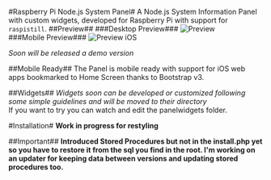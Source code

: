 #Raspberry Pi Node.js System Panel#
A Node.js System Information Panel with custom widgets, developed for Raspberry Pi with support for `raspistill`.
##Preview##
###Desktop Preview###
![Preview](https://dl.dropboxusercontent.com/u/16581748/desktop.png)<br />
###Mobile Preview###
![Preview iOS](https://dl.dropboxusercontent.com/u/16581748/mobile.png)<br />

*Soon will be released a demo version*

##Mobile Ready##
The Panel is mobile ready with support for iOS web apps bookmarked to Home Screen thanks to Bootstrap v3.

##Widgets##
*Widgets soon can be developed or customized following some simple guidelines and will be moved to their directory*<br />
If you want to try you can watch and edit the panelwidgets folder.

#Installation#
**Work in progress for restyling**

##Important##
**Introduced Stored Procedures but not in the install.php yet so you have to restore it from the sql you find in the root.
I'm working on an updater for keeping data between versions and updating stored procedures too.**
